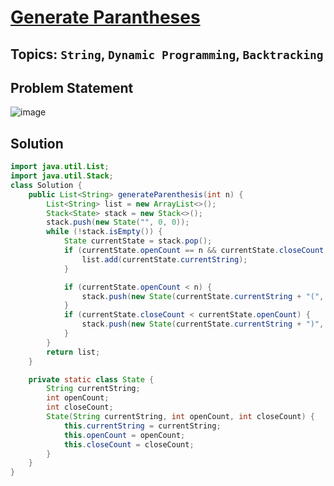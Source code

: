 # [Generate Parantheses](https://leetcode.com/problems/generate-parentheses/submissions/1233891250/)
## Topics: `String`, `Dynamic Programming`, `Backtracking`
## Problem Statement
![image](https://github.com/SiddhantKumarMaurya/LeetCode_Questions/assets/107787014/89929238-9674-48d9-8054-e3dbf74b0916)
## Solution
```java
import java.util.List;
import java.util.Stack;
class Solution {
    public List<String> generateParenthesis(int n) {
        List<String> list = new ArrayList<>();
        Stack<State> stack = new Stack<>();
        stack.push(new State("", 0, 0));
        while (!stack.isEmpty()) {
            State currentState = stack.pop();
            if (currentState.openCount == n && currentState.closeCount == n) {
                list.add(currentState.currentString);
            }

            if (currentState.openCount < n) {
                stack.push(new State(currentState.currentString + "(", currentState.openCount + 1, currentState.closeCount));
            }
            if (currentState.closeCount < currentState.openCount) {
                stack.push(new State(currentState.currentString + ")", currentState.openCount, currentState.closeCount + 1));
            }
        }
        return list;
    }

    private static class State {
        String currentString;
        int openCount;
        int closeCount;
        State(String currentString, int openCount, int closeCount) {
            this.currentString = currentString;
            this.openCount = openCount;
            this.closeCount = closeCount;
        }
    }
}
```
